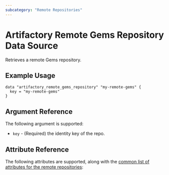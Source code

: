 ```yaml
---
subcategory: "Remote Repositories"
---
```

# Artifactory Remote Gems Repository Data Source

Retrieves a remote Gems repository.

## Example Usage

```hcl
data "artifactory_remote_gems_repository" "my-remote-gems" {
  key = "my-remote-gems"
}
```

## Argument Reference

The following argument is supported:

* `key` - (Required) the identity key of the repo.

## Attribute Reference

The following attributes are supported, along with the [common list of attributes for the remote repositories](remote.md):